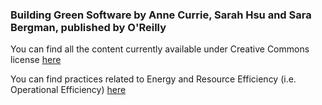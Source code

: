 ### Building Green Software by Anne Currie, Sarah Hsu and Sara Bergman, published by O'Reilly

You can find all the content currently available under Creative Commons license [here](https://www.strategically.green/building-green-software)

You can find practices related to Energy and Resource Efficiency (i.e. Operational Efficiency) [here](https://www.strategically.green/chapter-4-operational-efficiency)
